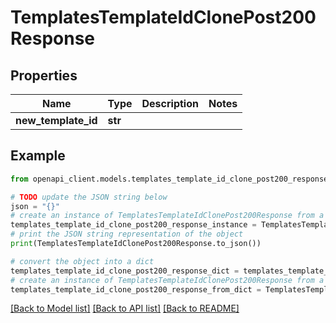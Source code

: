 # TemplatesTemplateIdClonePost200Response


## Properties

Name | Type | Description | Notes
------------ | ------------- | ------------- | -------------
**new_template_id** | **str** |  | 

## Example

```python
from openapi_client.models.templates_template_id_clone_post200_response import TemplatesTemplateIdClonePost200Response

# TODO update the JSON string below
json = "{}"
# create an instance of TemplatesTemplateIdClonePost200Response from a JSON string
templates_template_id_clone_post200_response_instance = TemplatesTemplateIdClonePost200Response.from_json(json)
# print the JSON string representation of the object
print(TemplatesTemplateIdClonePost200Response.to_json())

# convert the object into a dict
templates_template_id_clone_post200_response_dict = templates_template_id_clone_post200_response_instance.to_dict()
# create an instance of TemplatesTemplateIdClonePost200Response from a dict
templates_template_id_clone_post200_response_from_dict = TemplatesTemplateIdClonePost200Response.from_dict(templates_template_id_clone_post200_response_dict)
```
[[Back to Model list]](../README.md#documentation-for-models) [[Back to API list]](../README.md#documentation-for-api-endpoints) [[Back to README]](../README.md)



